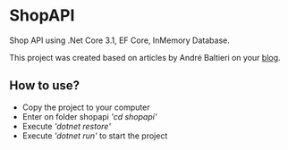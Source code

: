 # ShopAPI

Shop API using .Net Core 3.1, EF Core, InMemory Database.

This project was created based on articles by André Baltieri on your <a href="https://balta.io/blog">blog</a>.

<h2>How to use?</h2>

* Copy the project to your computer
* Enter on folder shopapi <i>'cd shopapi'</i>
* Execute <i>'dotnet restore'</i>
* Execute <i>'dotnet run'</i> to start the project